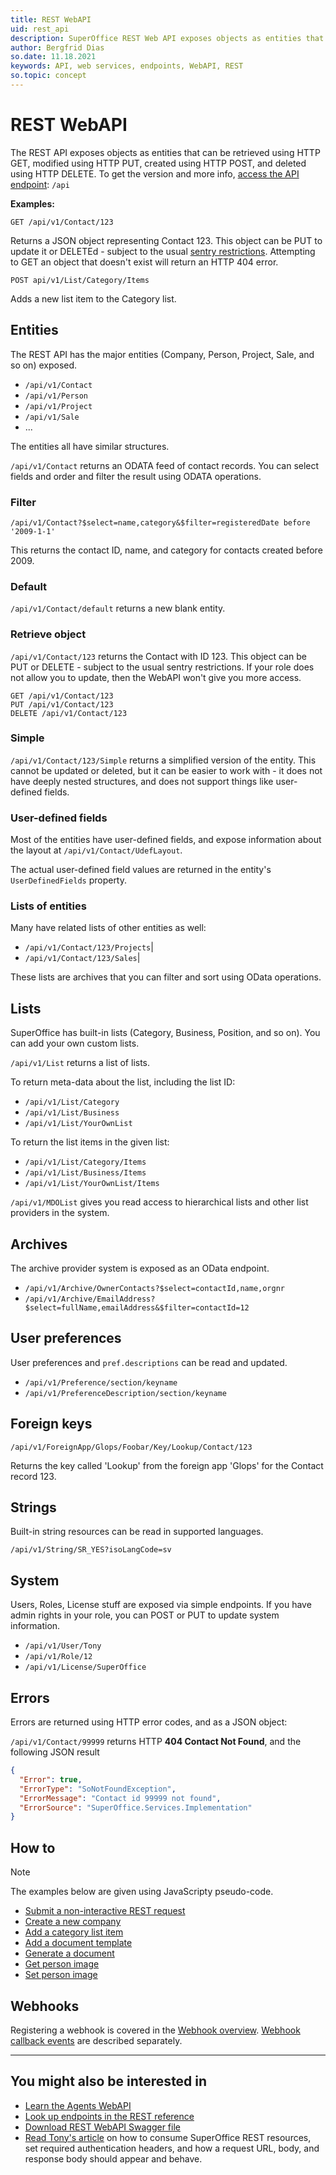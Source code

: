 ```yaml
---
title: REST WebAPI
uid: rest_api
description: SuperOffice REST Web API exposes objects as entities that can be manipulated using the HTTP verbs GET, PUT, POST, and DELETE.
author: Bergfrid Dias
so.date: 11.18.2021
keywords: API, web services, endpoints, WebAPI, REST
so.topic: concept
---
```


# REST WebAPI

The REST API exposes objects as entities that can be retrieved using HTTP GET, modified using HTTP PUT, created using HTTP POST, and deleted using HTTP DELETE. To get the version and more info, [access the API endpoint][12]: `/api`

**Examples:**

```http
GET /api/v1/Contact/123
```

Returns a JSON object representing Contact 123. This object can be PUT to update it or DELETEd - subject to the usual [sentry restrictions][10]. Attempting to GET an object that doesn't exist will return an HTTP 404 error.
​
```http
POST api/v1/List/Category/Items
```

Adds a new list item to the Category list.

## Entities

The REST API has the major entities (Company, Person, Project, Sale, and so on) exposed.

* `/api/v1/Contact`
* `/api/v1/Person`
* `/api/v1/Project`
* `/api/v1/Sale`
* ...

The entities all have similar structures.

`/api/v1/Contact` returns an ODATA feed of contact records. You can select fields and order and filter the result using ODATA operations.

### Filter

`/api/v1/Contact?$select=name,category&$filter=registeredDate before '2009-1-1'`

This returns the contact ID, name, and category for contacts created before 2009.

### Default

`/api/v1/Contact/default` returns a new blank entity.

### Retrieve object

`/api/v1/Contact/123` returns the Contact with ID 123. This object can be PUT or DELETE - subject to the usual sentry restrictions. If your role does not allow you to update, then the WebAPI won't give you more access.

```http
GET /api/v1/Contact/123
PUT /api/v1/Contact/123
DELETE /api/v1/Contact/123
```

### Simple

`/api/v1/Contact/123/Simple` returns a simplified version of the entity. This cannot be updated or deleted, but it can be easier to work with - it does not have deeply nested structures, and does not support things like user-defined fields.

### User-defined fields

Most of the entities have user-defined fields, and expose information about the layout at `/api/v1/Contact/UdefLayout`.

The actual user-defined field values are returned in the entity's `UserDefinedFields` property.

### Lists of entities

Many have related lists of other entities as well:

* `/api/v1/Contact/123/Projects`|
* `/api/v1/Contact/123/Sales`|

These lists are archives that you can filter and sort using OData operations.

## Lists

SuperOffice has built-in lists (Category, Business, Position, and so on). You can add your own custom lists.

`/api/v1/List` returns a list of lists.

To return meta-data about the list, including the list ID:

* `/api/v1/List/Category`
* `/api/v1/List/Business`
* `/api/v1/List/YourOwnList`

To return the list items in the given list:

* `/api/v1/List/Category/Items`
* `/api/v1/List/Business/Items`
* `/api/v1/List/YourOwnList/Items`

`/api/v1/MDOList` gives you read access to hierarchical lists and other list providers in the system.

## Archives

The archive provider system is exposed as an OData endpoint.

* `/api/v1/Archive/OwnerContacts?$select=contactId,name,orgnr`
* `/api/v1/Archive/EmailAddress?$select=fullName,emailAddress&$filter=contactId=12`

## User preferences

User preferences and `pref.descriptions` can be read and updated.

* `/api/v1/Preference/section/keyname`
* `/api/v1/PreferenceDescription/section/keyname`

## Foreign keys

`/api/v1/ForeignApp/Glops/Foobar/Key/Lookup/Contact/123`

Returns the key called 'Lookup' from the foreign app 'Glops' for the Contact record 123.

## Strings

Built-in string resources can be read in supported languages.

`/api/v1/String/SR_YES?isoLangCode=sv`

## System

Users, Roles, License stuff are exposed via simple endpoints. If you have admin rights in your role, you can POST or PUT to update system information.

* `/api/v1/User/Tony`
* `/api/v1/Role/12`
* `/api/v1/License/SuperOffice`

## Errors

Errors are returned using HTTP error codes, and as a JSON object:

`/api/v1/Contact/99999` returns HTTP **404 Contact Not Found**, and the following JSON result

```json
{
  "Error": true,
  "ErrorType": "SoNotFoundException",
  "ErrorMessage": "Contact id 99999 not found",
  "ErrorSource": "SuperOffice.Services.Implementation"
}
```

## How to

> [!NOTE]
> The examples below are given using JavaScripty pseudo-code.

* [Submit a non-interactive REST request][13]
* [Create a new company][2]
* [Add a category list item][3]
* [Add a document template][4]
* [Generate a document][5]
* [Get person image][6]
* [Set person image][7]

## Webhooks

Registering a webhook is covered in the [Webhook overview][8]. [Webhook callback events][11] are described separately.

---

## You might also be interested in

* [Learn the Agents WebAPI][1]
* [Look up endpoints in the REST reference][14]
* [Download REST WebAPI Swagger file][9]
* [Read Tony's article][15] on how to consume SuperOffice REST resources, set required authentication headers, and how a request URL, body, and response body should appear and behave.

<!-- Referenced links -->
[1]: ../agents-webapi/index.md
[2]: ../../../../contact/services/create-contact-rest.md
[3]: ../../lists/services/rest/add-catlist-item-rest.md
[4]: ../../../../documents/rest/add-document-template.md
[5]: ../../../../documents/rest/generate-document.md
[6]: ../../../../person/services/get-person-image-rest.md
[7]: ../../../../person/services/update-person-image-rest.md
[8]: ../../webhooks/register.md
[9]: ../../../../assets/downloads/Swagger-v1-REST.zip
[10]: ../../../../security/sentry/services/index.md
[11]: ../../webhooks/reference/index.md
[12]: get-version.md
[13]: submit-rest.md
[14]: ../../../../api-reference/restful/rest/index.md
[15]: rest.md
